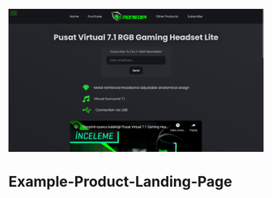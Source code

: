 ![example_product_landing_page_1366x768_poster](./git-images/example_product_landing_page_1366x768_poster.png)

# Example-Product-Landing-Page
